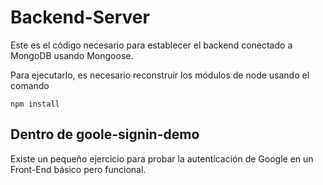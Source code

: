 # Backend-Server

Este es el código necesario para establecer el backend conectado a MongoDB usando Mongoose.

Para ejecutarlo, es necesario reconstruir los módulos de node usando el comando

```
npm install
```

## Dentro de goole-signin-demo
Existe un pequeño ejercicio para probar la autenticación de Google en un Front-End básico pero funcional.